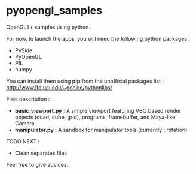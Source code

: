# pyopengl_samples

OpenGL3+ samples using python.

For now, to launch the apps, you will need the following python packages :
* PySide
* PyOpenGL
* PIL
* numpy

You can install them using **pip** from the unofficial packages list : http://www.lfd.uci.edu/~gohlke/pythonlibs/

Files description :

* **basic_viewport.py** : A simple viewport featuring VBO based render objects (quad, cube, grid), programs, framebuffer, and Maya-like Camera.
* **manipulator.py** : A sandbox for manipulator tools (currently : rotation)

TODO NEXT :
* Clean separates files

Feel free to give advices.
